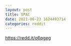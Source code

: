 ```yaml
--- 
layout: post 
title: SPAC 
date: 2021-06-23 1624493714 
categories: reddit 
--- 
```

https://redd.it/o6pgeg